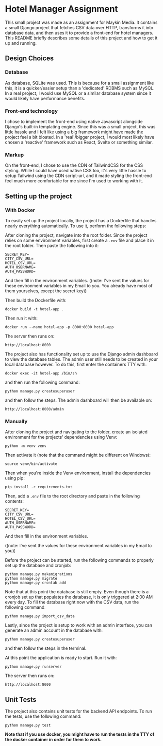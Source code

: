 # Hotel Manager Assignment
This small project was made as an assignment for Maykin Media. It contains a small Django project that fetches CSV data over HTTP, transforms it into database data, and then uses it to provide a front-end for hotel managers. This README briefly describes some details of this project and how to get it up and running.

## Design Choices
### Database
As database, SQLite was used. This is because for a small assignment like this, it is a quicker/easier setup than a 'dedicated' RDBMS such as MySQL. In a real project, I would use MySQL or a similar database system since it would likely have performance benefits.

### Front-end technology
I chose to implement the front-end using native Javascript alongside Django's built-in templating engine. Since this was a small project, this was little hassle and I felt like using a big framework might have made the project feel a bit bloated. In a 'real'/bigger project, I would most likely have chosen a 'reactive' framework such as React, Svelte or something similar.

### Markup
On the front-end, I chose to use the CDN of TailwindCSS for the CSS styling. While I could have used native CSS too, it's very little hassle to setup Tailwind using the CDN script-url, and it made styling the front-end feel much more comfortable for me since I'm used to working with it.

## Setting up the project

### With Docker
To easily set up the project locally, the project has a Dockerfile that handles nearly everything automatically. To use it, perform the following steps:

After cloning the project, navigate into the root folder. Since the project relies on some environment variables, first create a `.env` file and place it in the root folder. Then paste the following into it:
```
SECRET_KEY=
CITY_CSV_URL=
HOTEL_CSV_URL=
AUTH_USERNAME=
AUTH_PASSWORD=
```
And then fill in the environment variables.
((note: I've sent the values for these environment variables in my Email to you. You already have most of them yourselves, except the secret key))

Then build the Dockerfile with:
```
docker build -t hotel-app .
```

Then run it with:
```
docker run --name hotel-app -p 8000:8000 hotel-app
```

The server then runs on:
```
http://localhost:8000
```

The project also has functionality set up to use the Django admin dashboard to view the database tables. The admin user still needs to be created in your local database however. To do this, first enter the containers TTY with:
```
docker exec -it hotel-app /bin/sh
```

and then run the following command:
```
python manage.py createsuperuser
```

and then follow the steps. The admin dashboard will then be available on:
```
http://localhost:8000/admin
```

### Manually

After cloning the project and navigating to the folder, create an isolated environment for the projects' dependencies using Venv:
```
python -m venv venv
```

Then activate it (note that the command might be different on Windows):
```
source venv/bin/activate
```

Then when you're inside the Venv environment, install the dependencies using pip:
```
pip install -r requirements.txt
```

Then, add a `.env` file to the root directory and paste in the following contents:
```
SECRET_KEY=
CITY_CSV_URL=
HOTEL_CSV_URL=
AUTH_USERNAME=
AUTH_PASSWORD=
```
And then fill in the environment variables.

((note: I've sent the values for these environment variables in my Email to you))

Before the project can be started, run the following commands to properly set up the database and cronjob:
```
python manage.py makemigrations
python manage.py migrate
python manage.py crontab add
```

Note that at this point the database is still empty. Even though there is a cronjob set up that populates the database, it is only triggered at 2:00 AM every day. To fill the database right now with the CSV data, run the following command:
```
python manage.py import_csv_data
```

Lastly, since the project is setup to work with an admin interface, you can generate an admin account in the database with:
```
python manage.py createsuperuser
```
and then follow the steps in the terminal.

At this point the application is ready to start. Run it with:
```
python manage.py runserver
```

The server then runs on:
```
http://localhost:8000
```

## Unit Tests
The project also contains unit tests for the backend API endpoints. To run the tests, use the following command:
```
python manage.py test
```

**Note that if you use docker, you might have to run the tests in the TTY of the docker container in order for them to work.**